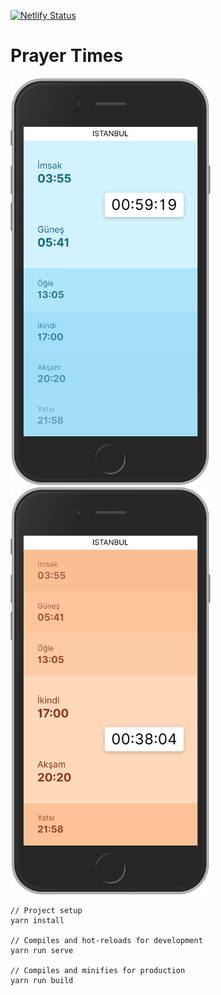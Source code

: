 [![Netlify Status](https://api.netlify.com/api/v1/badges/6748c2b4-bcd0-480b-83c0-b2486aef0122/deploy-status)](https://app.netlify.com/sites/prayer-times/deploys)

# Prayer Times

<img width="320" src="ss1.png" /><img width="320" src="ss2.png" />

```
// Project setup
yarn install

// Compiles and hot-reloads for development
yarn run serve

// Compiles and minifies for production
yarn run build
```
